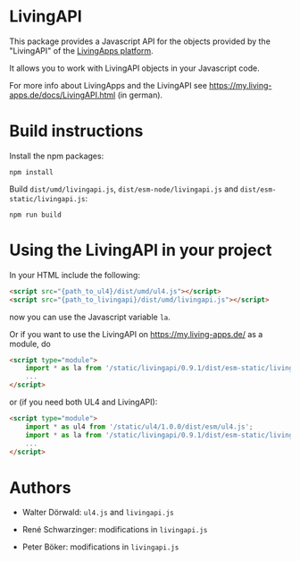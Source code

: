 # LivingAPI

This package provides a Javascript API for the objects provided by the
"LivingAPI" of the [LivingApps platform](https://www.living-apps.de/).

It allows you to work with LivingAPI objects in your Javascript code.

For more info about LivingApps and the LivingAPI see
https://my.living-apps.de/docs/LivingAPI.html (in german).


# Build instructions

Install the npm packages:

```
npm install
```

Build `dist/umd/livingapi.js`, `dist/esm-node/livingapi.js` and
`dist/esm-static/livingapi.js`:

```
npm run build
```


# Using the LivingAPI in your project

In your HTML include the following:

```html
<script src="{path_to_ul4}/dist/umd/ul4.js"></script>
<script src="{path_to_livingapi}/dist/umd/livingapi.js"></script>
```

now you can use the Javascript variable `la`.

Or if you want to use the LivingAPI on https://my.living-apps.de/ as a module,
do

```html
<script type="module">
	import * as la from '/static/livingapi/0.9.1/dist/esm-static/livingapi.js';
	...
</script>
```

or (if you need both UL4 and LivingAPI):

```html
<script type="module">
	import * as ul4 from '/static/ul4/1.0.0/dist/esm/ul4.js';
	import * as la from '/static/livingapi/0.9.1/dist/esm-static/livingapi.js';
	...
</script>
```



# Authors

- Walter Dörwald: `ul4.js` and `livingapi.js`

- René Schwarzinger: modifications in `livingapi.js`

- Peter Böker: modifications in `livingapi.js`
